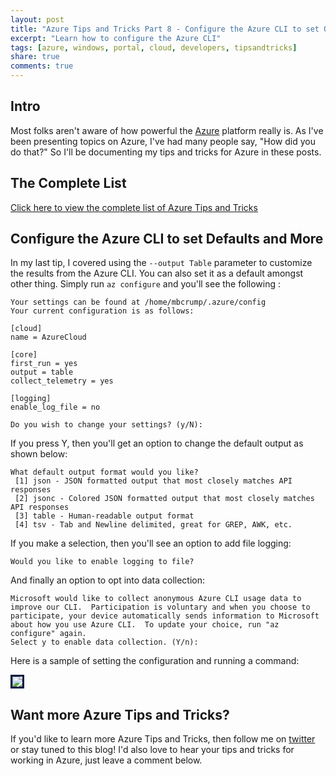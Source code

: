 ```yaml
---
layout: post
title: "Azure Tips and Tricks Part 8 - Configure the Azure CLI to set Output Defaults and more"
excerpt: "Learn how to configure the Azure CLI"
tags: [azure, windows, portal, cloud, developers, tipsandtricks]
share: true
comments: true
---
```


## Intro

Most folks aren't aware of how powerful the [Azure](http://www.azure.com) platform really is. As I've been presenting topics on Azure, I've had many people say, "How did you do that?" So I'll be documenting my tips and tricks for Azure in these posts.

## The Complete List

[Click here to view the complete list of Azure Tips and Tricks ](http://michaelcrump.net/azure-tips-and-tricks-complete-list/)

## Configure the Azure CLI to set Defaults and More

In my last tip, I covered using the `--output Table` parameter to customize the results from the Azure CLI. You can also set it as a default amongst other thing. Simply run `az configure` and you'll see the following : 

	Your settings can be found at /home/mbcrump/.azure/config
	Your current configuration is as follows:
	
	[cloud]
	name = AzureCloud
	
	[core]
	first_run = yes
	output = table
	collect_telemetry = yes
	
	[logging]
	enable_log_file = no
	
	Do you wish to change your settings? (y/N):

If you press Y, then you'll get an option to change the default output as shown below: 

	What default output format would you like?
	 [1] json - JSON formatted output that most closely matches API responses
	 [2] jsonc - Colored JSON formatted output that most closely matches API responses
	 [3] table - Human-readable output format
	 [4] tsv - Tab and Newline delimited, great for GREP, AWK, etc.

If you make a selection, then you'll see an option to add file logging: 

	Would you like to enable logging to file?

And finally an option to opt into data collection: 

	Microsoft would like to collect anonymous Azure CLI usage data to improve our CLI.  Participation is voluntary and when you choose to participate, your device automatically sends information to Microsoft about how you use Azure CLI.  To update your choice, run "az configure" again.
	Select y to enable data collection. (Y/n):

Here is a sample of setting the configuration and running a command:

<img style="border:3px solid #021a40" src="http://michaelcrump.net/files/azuretip8.gif">


## Want more Azure Tips and Tricks?

If you'd like to learn more Azure Tips and Tricks, then follow me on [twitter](http://twitter.com/mbcrump) or stay tuned to this blog! I'd also love to hear your tips and tricks for working in Azure, just leave a comment below. 